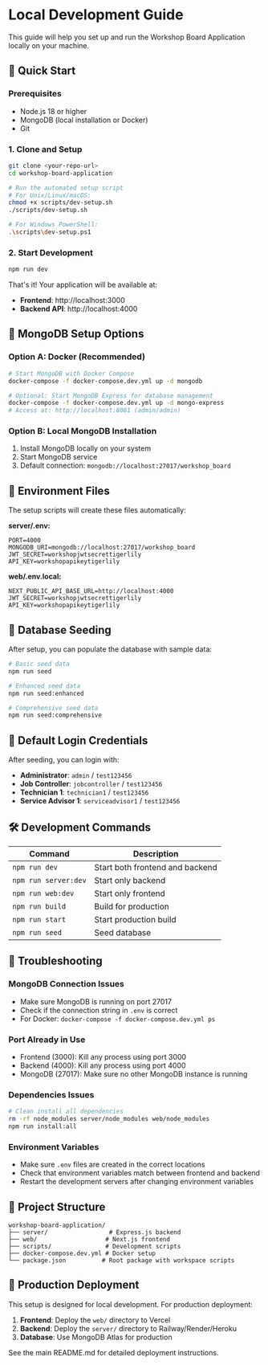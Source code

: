 # Local Development Guide

This guide will help you set up and run the Workshop Board Application locally on your machine.

## 🚀 Quick Start

### Prerequisites
- Node.js 18 or higher
- MongoDB (local installation or Docker)
- Git

### 1. Clone and Setup
```bash
git clone <your-repo-url>
cd workshop-board-application

# Run the automated setup script
# For Unix/Linux/macOS:
chmod +x scripts/dev-setup.sh
./scripts/dev-setup.sh

# For Windows PowerShell:
.\scripts\dev-setup.ps1
```

### 2. Start Development
```bash
npm run dev
```

That's it! Your application will be available at:
- **Frontend**: http://localhost:3000
- **Backend API**: http://localhost:4000

## 🐳 MongoDB Setup Options

### Option A: Docker (Recommended)
```bash
# Start MongoDB with Docker Compose
docker-compose -f docker-compose.dev.yml up -d mongodb

# Optional: Start MongoDB Express for database management
docker-compose -f docker-compose.dev.yml up -d mongo-express
# Access at: http://localhost:8081 (admin/admin)
```

### Option B: Local MongoDB Installation
1. Install MongoDB locally on your system
2. Start MongoDB service
3. Default connection: `mongodb://localhost:27017/workshop_board`

## 📝 Environment Files

The setup scripts will create these files automatically:

**server/.env:**
```env
PORT=4000
MONGODB_URI=mongodb://localhost:27017/workshop_board
JWT_SECRET=workshopjwtsecrettigerlily
API_KEY=workshopapikeytigerlily
```

**web/.env.local:**
```env
NEXT_PUBLIC_API_BASE_URL=http://localhost:4000
JWT_SECRET=workshopjwtsecrettigerlily
API_KEY=workshopapikeytigerlily
```

## 🌱 Database Seeding

After setup, you can populate the database with sample data:

```bash
# Basic seed data
npm run seed

# Enhanced seed data
npm run seed:enhanced

# Comprehensive seed data
npm run seed:comprehensive
```

## 🔑 Default Login Credentials

After seeding, you can login with:

- **Administrator**: `admin` / `test123456`
- **Job Controller**: `jobcontroller` / `test123456`
- **Technician 1**: `technician1` / `test123456`
- **Service Advisor 1**: `serviceadvisor1` / `test123456`

## 🛠️ Development Commands

| Command | Description |
|---------|-------------|
| `npm run dev` | Start both frontend and backend |
| `npm run server:dev` | Start only backend |
| `npm run web:dev` | Start only frontend |
| `npm run build` | Build for production |
| `npm run start` | Start production build |
| `npm run seed` | Seed database |

## 🔧 Troubleshooting

### MongoDB Connection Issues
- Make sure MongoDB is running on port 27017
- Check if the connection string in `.env` is correct
- For Docker: `docker-compose -f docker-compose.dev.yml ps`

### Port Already in Use
- Frontend (3000): Kill any process using port 3000
- Backend (4000): Kill any process using port 4000
- MongoDB (27017): Make sure no other MongoDB instance is running

### Dependencies Issues
```bash
# Clean install all dependencies
rm -rf node_modules server/node_modules web/node_modules
npm run install:all
```

### Environment Variables
- Make sure `.env` files are created in the correct locations
- Check that environment variables match between frontend and backend
- Restart the development servers after changing environment variables

## 📁 Project Structure

```
workshop-board-application/
├── server/                 # Express.js backend
├── web/                   # Next.js frontend
├── scripts/               # Development scripts
├── docker-compose.dev.yml # Docker setup
└── package.json          # Root package with workspace scripts
```

## 🚀 Production Deployment

This setup is designed for local development. For production deployment:

1. **Frontend**: Deploy the `web/` directory to Vercel
2. **Backend**: Deploy the `server/` directory to Railway/Render/Heroku
3. **Database**: Use MongoDB Atlas for production

See the main README.md for detailed deployment instructions.
